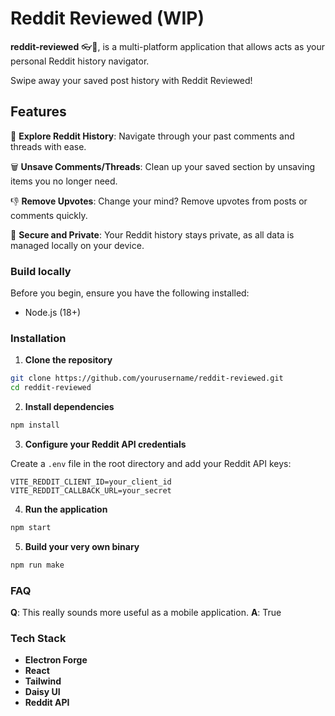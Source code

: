 # Reddit Reviewed (WIP)

**reddit-reviewed** 👓📜, is a multi-platform application that allows acts as your personal Reddit history navigator.

Swipe away your saved post history with Reddit Reviewed!

## Features

🚀 **Explore Reddit History**: Navigate through your past comments and threads with ease.

🗑️ **Unsave Comments/Threads**: Clean up your saved section by unsaving items you no longer need.

👎 **Remove Upvotes**: Change your mind? Remove upvotes from posts or comments quickly.

💾 **Secure and Private**: Your Reddit history stays private, as all data is managed locally on your device.

### Build locally

Before you begin, ensure you have the following installed:

- Node.js (18+)

### Installation

1. **Clone the repository**

```bash
git clone https://github.com/yourusername/reddit-reviewed.git
cd reddit-reviewed
```

2. **Install dependencies**

```bash
npm install
```

3. **Configure your Reddit API credentials**

Create a `.env` file in the root directory and add your Reddit API keys:

```plaintext
VITE_REDDIT_CLIENT_ID=your_client_id
VITE_REDDIT_CALLBACK_URL=your_secret
```

4. **Run the application**

```bash
npm start
```

5. **Build your very own binary**

```bash
npm run make
```

### FAQ

**Q**: This really sounds more useful as a mobile application.
**A**: True

### Tech Stack

- **Electron Forge**
- **React**
- **Tailwind**
- **Daisy UI**
- **Reddit API**
